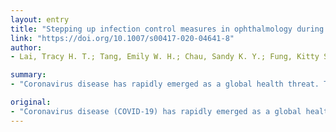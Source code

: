 ```yaml
---
layout: entry
title: "Stepping up infection control measures in ophthalmology during the novel coronavirus outbreak: an experience from Hong Kong"
link: "https://doi.org/10.1007/s00417-020-04641-8"
author:
- Lai, Tracy H. T.; Tang, Emily W. H.; Chau, Sandy K. Y.; Fung, Kitty S. C.; Li, Kenneth K. W.

summary:
- "Coronavirus disease has rapidly emerged as a global health threat. The purpose of this article is to share our local experience of stepping up infection control measures in ophthalmology to minimise COVID-19 infection of both healthcare workers and patients. This article is aimed at reducing the infection of patients and healthcare workers. Infection control measures are being taken to minimise the disease. It is hoped this article will share our experience of the disease's impact on the health of the patient."

original:
- "Coronavirus disease (COVID-19) has rapidly emerged as a global health threat. The purpose of this article is to share our local experience of stepping up infection control measures in ophthalmology to minimise COVID-19 infection of both healthcare workers and patients."
---
```


